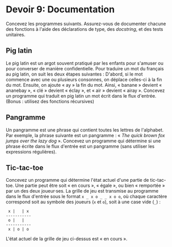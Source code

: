# Devoir 9: Documentation

Concevez les programmes suivants. Assurez-vous de documenter chacune des
fonctions à l'aide des déclarations de type, des *docstring*, et des
tests unitaires.

## Pig latin

Le pig latin est un argot souvent pratiqué par les enfants pour s'amuser
ou pour converser de manière confidentielle. Pour traduire un mot du
français au pig latin, on suit les deux étapes suivantes : D'abord, si
le mot commence avec une ou plusieurs consonnes, on déplace celles-ci à
la fin du mot. Ensuite, on ajoute « ay » la fin du mot. Ainsi, « banane
» devient « ananebay », « clé » devient « éclay », et « air » devient «
airay ». Concevez un programme qui traduit en pig latin un mot écrit
dans le flux d'entrée. (Bonus : utilisez des fonctions récursives)

## Pangramme

Un pangramme est une phrase qui contient toutes les lettres de
l'alphabet. Par exemple, la phrase suivante est un pangramme : « *The
quick brown fox jumps over the lazy dog* ». Concevez un programme qui
détermine si une phrase écrite dans le flux d'entrée est un pangramme
(sans utiliser les expressions régulières).

## Tic-tac-toe

Concevez un programme qui détermine l'état actuel d'une partie de
tic-tac-toe. Une partie peut être soit « en cours », « égale », ou bien
« remportée » par un des deux joueur·ses. La grille de jeu est transmise
au programme dans le flux d'entrée sous le format `x _ x o _ _ x o o`,
où chaque caractère correspond soit au symbole des joueurs (`x` et `o`),
soit à une case vide (`_`) :

```
 x |   | x
-----------
 o |   |
-----------
 x | o | o
```

L'état actuel de la grille de jeu ci-dessus est « en cours ».

